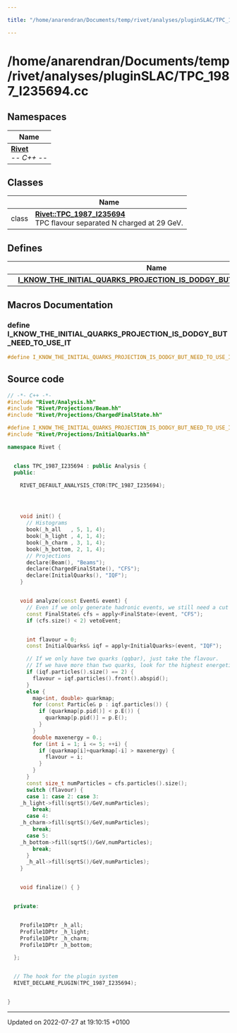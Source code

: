 ```yaml
---

title: "/home/anarendran/Documents/temp/rivet/analyses/pluginSLAC/TPC_1987_I235694.cc"

---
```


# /home/anarendran/Documents/temp/rivet/analyses/pluginSLAC/TPC_1987_I235694.cc



## Namespaces

| Name           |
| -------------- |
| **[Rivet](http://example.org/namespaces/namespacerivet/)** <br>-*- C++ -*-  |

## Classes

|                | Name           |
| -------------- | -------------- |
| class | **[Rivet::TPC_1987_I235694](http://example.org/classes/classrivet_1_1tpc__1987__i235694/)** <br>TPC flavour separated N charged at 29 GeV.  |

## Defines

|                | Name           |
| -------------- | -------------- |
|  | **[I_KNOW_THE_INITIAL_QUARKS_PROJECTION_IS_DODGY_BUT_NEED_TO_USE_IT](http://example.org/files/tpc__1987__i235694_8cc/#define-i-know-the-initial-quarks-projection-is-dodgy-but-need-to-use-it)**  |




## Macros Documentation

### define I_KNOW_THE_INITIAL_QUARKS_PROJECTION_IS_DODGY_BUT_NEED_TO_USE_IT

```cpp
#define I_KNOW_THE_INITIAL_QUARKS_PROJECTION_IS_DODGY_BUT_NEED_TO_USE_IT 
```


## Source code

```cpp
// -*- C++ -*-
#include "Rivet/Analysis.hh"
#include "Rivet/Projections/Beam.hh"
#include "Rivet/Projections/ChargedFinalState.hh"

#define I_KNOW_THE_INITIAL_QUARKS_PROJECTION_IS_DODGY_BUT_NEED_TO_USE_IT
#include "Rivet/Projections/InitialQuarks.hh"

namespace Rivet {


  class TPC_1987_I235694 : public Analysis {
  public:

    RIVET_DEFAULT_ANALYSIS_CTOR(TPC_1987_I235694);




    void init() {
      // Histograms
      book(_h_all   , 5, 1, 4);
      book(_h_light , 4, 1, 4);
      book(_h_charm , 3, 1, 4);
      book(_h_bottom, 2, 1, 4);
      // Projections
      declare(Beam(), "Beams");
      declare(ChargedFinalState(), "CFS");
      declare(InitialQuarks(), "IQF");
    }


    void analyze(const Event& event) {
      // Even if we only generate hadronic events, we still need a cut on numCharged >= 2.
      const FinalState& cfs = apply<FinalState>(event, "CFS");
      if (cfs.size() < 2) vetoEvent;


      int flavour = 0;
      const InitialQuarks& iqf = apply<InitialQuarks>(event, "IQF");

      // If we only have two quarks (qqbar), just take the flavour.
      // If we have more than two quarks, look for the highest energetic q-qbar pair.
      if (iqf.particles().size() == 2) {
        flavour = iqf.particles().front().abspid();
      }
      else {
        map<int, double> quarkmap;
        for (const Particle& p : iqf.particles()) {
          if (quarkmap[p.pid()] < p.E()) {
            quarkmap[p.pid()] = p.E();
          }
        }
        double maxenergy = 0.;
        for (int i = 1; i <= 5; ++i) {
          if (quarkmap[i]+quarkmap[-i] > maxenergy) {
            flavour = i;
          }
        }
      }
      const size_t numParticles = cfs.particles().size();
      switch (flavour) {
      case 1: case 2: case 3:
    _h_light->fill(sqrtS()/GeV,numParticles);
        break;
      case 4:
    _h_charm->fill(sqrtS()/GeV,numParticles);
        break;
      case 5:
    _h_bottom->fill(sqrtS()/GeV,numParticles);
        break;
      }
      _h_all->fill(sqrtS()/GeV,numParticles);
    }


    void finalize() { }


  private:


    Profile1DPtr _h_all;
    Profile1DPtr _h_light;
    Profile1DPtr _h_charm;
    Profile1DPtr _h_bottom;

  };


  // The hook for the plugin system
  RIVET_DECLARE_PLUGIN(TPC_1987_I235694);


}
```


-------------------------------

Updated on 2022-07-27 at 19:10:15 +0100
